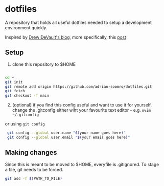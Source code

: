 # dotfiles

A repository that holds all useful dotfiles needed to setup a development environment quickly.

Inspired by [Drew DeVault's blog](https://drewdevault.com/), more specifically, this [post](https://drewdevault.com/2019/12/30/dotfiles.html)

## Setup 
1) clone this repository to $HOME 
```sh

cd ~
git init
git remote add origin https://github.com/adrian-soomro/dotfiles.git 
git fetch
git checkout -f main
```

2) (optional) if you find this config useful and want to use it for yourself, change the .gitconfig
either wiht your favourite text editor - e.g. `nvim ~/.gitconfig`

or using `git config`

```sh
 git config --global user.name "$(your name goes here)"
 git config --global user.email "$(your email goes here)"
```

## Making changes

Since this is meant to be moved to $HOME, everyfile is .gitignored. To stage a file, git needs to be forced.

```sh
git add -f $(PATH_TO_FILE)
```
